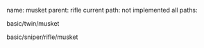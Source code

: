 name: musket
parent: rifle
current path: not implemented
all paths:

  basic/twin/musket

  basic/sniper/rifle/musket
